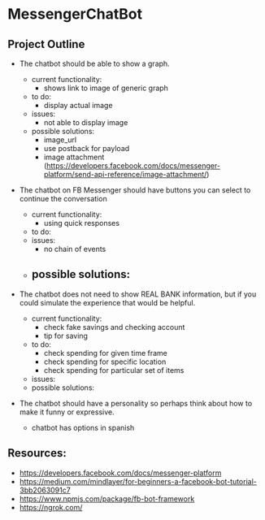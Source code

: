 # MessengerChatBot

## Project Outline
- The chatbot should be able to show a graph.
    - current functionality:
        - shows link to image of generic graph
    - to do:
        - display actual image
    - issues:
        - not able to display image
    - possible solutions:
        - image_url
        - use postback for payload
        - image attachment (https://developers.facebook.com/docs/messenger-platform/send-api-reference/image-attachment/)

- The chatbot on FB Messenger should have buttons you can select to continue the conversation
    - current functionality:
      - using quick responses
    - to do:
    - issues:
        - no chain of events
    - possible solutions:
        -

- The chatbot does not need to show REAL BANK information, but if you could simulate the experience that would be helpful.
    - current functionality:
        - check fake savings and checking account
        - tip for saving
    - to do:
        - check spending for given time frame
        - check spending for specific location
        - check spending for particular set of items
    - issues:
    - possible solutions:


- The chatbot should have a personality so perhaps think about how to make it funny or expressive.
    - chatbot has options in spanish

## Resources:
- https://developers.facebook.com/docs/messenger-platform
- https://medium.com/mindlayer/for-beginners-a-facebook-bot-tutorial-3bb2063091c7
- https://www.npmjs.com/package/fb-bot-framework
- https://ngrok.com/
